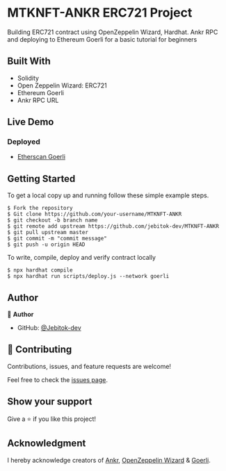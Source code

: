 # MTKNFT-ANKR ERC721 Project

Building ERC721 contract using OpenZeppelin Wizard, Hardhat. Ankr RPC and deploying to Ethereum Goerli for a basic tutorial for beginners
## Built With

- Solidity
- Open Zeppelin Wizard: ERC721
- Ethereum Goerli
- Ankr RPC URL

## Live Demo

### Deployed 
- [Etherscan Goerli](https://goerli.etherscan.io/address/0x617b397207b38Db7e7b6445f57373c23B5e8322c)

## Getting Started

To get a local copy up and running follow these simple example steps.

```
$ Fork the repository
$ Git clone https://github.com/your-username/MTKNFT-ANKR
$ git checkout -b branch name
$ git remote add upstream https://github.com/jebitok-dev/MTKNFT-ANKR
$ git pull upstream master
$ git commit -m "commit message"
$ git push -u origin HEAD
```

To write, compile, deploy and verify contract locally

```
$ npx hardhat compile
$ npx hardhat run scripts/deploy.js --network goerli

```
## Author

👤 **Author**

- GitHub: [@Jebitok-dev](https://github.com/Jebitok-dev)

## 🤝 Contributing

Contributions, issues, and feature requests are welcome!

Feel free to check the [issues page](issues/).

## Show your support

Give a ⭐️ if you like this project!

## Acknowledgment

I hereby acknowledge creators of [Ankr](https://www.ankr.com/), [OpenZeppelin Wizard](https://docs.openzeppelin.com/contracts/4.x/) & [Goerli](https://goerli.etherscan.io/).
